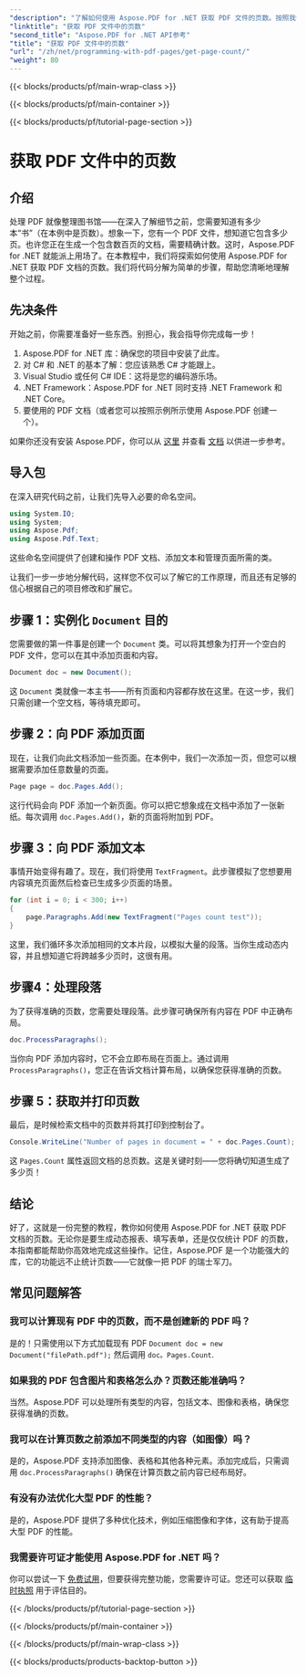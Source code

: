 ```yaml
---
"description": "了解如何使用 Aspose.PDF for .NET 获取 PDF 文件的页数。按照我们的分步指南，找到简单有效的解决方案。"
"linktitle": "获取 PDF 文件中的页数"
"second_title": "Aspose.PDF for .NET API参考"
"title": "获取 PDF 文件中的页数"
"url": "/zh/net/programming-with-pdf-pages/get-page-count/"
"weight": 80
---
```


{{< blocks/products/pf/main-wrap-class >}}

{{< blocks/products/pf/main-container >}}

{{< blocks/products/pf/tutorial-page-section >}}

# 获取 PDF 文件中的页数

## 介绍

处理 PDF 就像整理图书馆——在深入了解细节之前，您需要知道有多少本“书”（在本例中是页数）。想象一下，您有一个 PDF 文件，想知道它包含多少页。也许您正在生成一个包含数百页的文档，需要精确计数。这时，Aspose.PDF for .NET 就能派上用场了。在本教程中，我们将探索如何使用 Aspose.PDF for .NET 获取 PDF 文档的页数。我们将代码分解为简单的步骤，帮助您清晰地理解整个过程。

## 先决条件

开始之前，你需要准备好一些东西。别担心，我会指导你完成每一步！

1. Aspose.PDF for .NET 库：确保您的项目中安装了此库。
2. 对 C# 和 .NET 的基本了解：您应该熟悉 C# 才能跟上。
3. Visual Studio 或任何 C# IDE：这将是您的编码游乐场。
4. .NET Framework：Aspose.PDF for .NET 同时支持 .NET Framework 和 .NET Core。
5. 要使用的 PDF 文档（或者您可以按照示例所示使用 Aspose.PDF 创建一个）。

如果你还没有安装 Aspose.PDF，你可以从 [这里](https://releases.aspose.com/pdf/net/) 并查看 [文档](https://reference.aspose.com/pdf/net/) 以供进一步参考。

## 导入包

在深入研究代码之前，让我们先导入必要的命名空间。

```csharp
using System.IO;
using System;
using Aspose.Pdf;
using Aspose.Pdf.Text;
```

这些命名空间提供了创建和操作 PDF 文档、添加文本和管理页面所需的类。

让我们一步一步地分解代码，这样您不仅可以了解它的工作原理，而且还有足够的信心根据自己的项目修改和扩展它。

## 步骤 1：实例化 `Document` 目的

您需要做的第一件事是创建一个 `Document` 类。可以将其想象为打开一个空白的 PDF 文件，您可以在其中添加页面和内容。

```csharp
Document doc = new Document();
```

这 `Document` 类就像一本主书——所有页面和内容都存放在这里。在这一步，我们只需创建一个空文档，等待填充即可。

## 步骤 2：向 PDF 添加页面

现在，让我们向此文档添加一些页面。在本例中，我们一次添加一页，但您可以根据需要添加任意数量的页面。

```csharp
Page page = doc.Pages.Add();
```

这行代码会向 PDF 添加一个新页面。你可以把它想象成在文档中添加了一张新纸。每次调用 `doc.Pages.Add()`，新的页面将附加到 PDF。

## 步骤 3：向 PDF 添加文本

事情开始变得有趣了。现在，我们将使用 `TextFragment`。此步骤模拟了您想要用内容填充页面然后检查已生成多少页面的场景。

```csharp
for (int i = 0; i < 300; i++)
{
    page.Paragraphs.Add(new TextFragment("Pages count test"));
}
```

这里，我们循环多次添加相同的文本片段，以模拟大量的段落。当你生成动态内容，并且想知道它将跨越多少页时，这很有用。

## 步骤4：处理段落

为了获得准确的页数，您需要处理段落。此步骤可确保所有内容在 PDF 中正确布局。

```csharp
doc.ProcessParagraphs();
```

当你向 PDF 添加内容时，它不会立即布局在页面上。通过调用 `ProcessParagraphs()`，您正在告诉文档计算布局，以确保您获得准确的页数。

## 步骤 5：获取并打印页数

最后，是时候检索文档中的页数并将其打印到控制台了。

```csharp
Console.WriteLine("Number of pages in document = " + doc.Pages.Count);
```

这 `Pages.Count` 属性返回文档的总页数。这是关键时刻——您将确切知道生成了多少页！

## 结论

好了，这就是一份完整的教程，教你如何使用 Aspose.PDF for .NET 获取 PDF 文档的页数。无论你是要生成动态报表、填写表单，还是仅仅统计 PDF 的页数，本指南都能帮助你高效地完成这些操作。记住，Aspose.PDF 是一个功能强大的库，它的功能远不止统计页数——它就像一把 PDF 的瑞士军刀。

## 常见问题解答

### 我可以计算现有 PDF 中的页数，而不是创建新的 PDF 吗？  
是的！只需使用以下方式加载现有 PDF `Document doc = new Document("filePath.pdf");` 然后调用 `doc。Pages.Count`.

### 如果我的 PDF 包含图片和表格怎么办？页数还能准确吗？  
当然。Aspose.PDF 可以处理所有类型的内容，包括文本、图像和表格，确保您获得准确的页数。

### 我可以在计算页数之前添加不同类型的内容（如图像）吗？  
是的，Aspose.PDF 支持添加图像、表格和其他各种元素。添加完成后，只需调用 `doc.ProcessParagraphs()` 确保在计算页数之前内容已经布局好。

### 有没有办法优化大型 PDF 的性能？  
是的，Aspose.PDF 提供了多种优化技术，例如压缩图像和字体，这有助于提高大型 PDF 的性能。

### 我需要许可证才能使用 Aspose.PDF for .NET 吗？  
你可以尝试一下 [免费试用](https://releases.aspose.com/)，但要获得完整功能，您需要许可证。您还可以获取 [临时执照](https://purchase.aspose.com/temporary-license/) 用于评估目的。

{{< /blocks/products/pf/tutorial-page-section >}}

{{< /blocks/products/pf/main-container >}}

{{< /blocks/products/pf/main-wrap-class >}}

{{< blocks/products/products-backtop-button >}}
